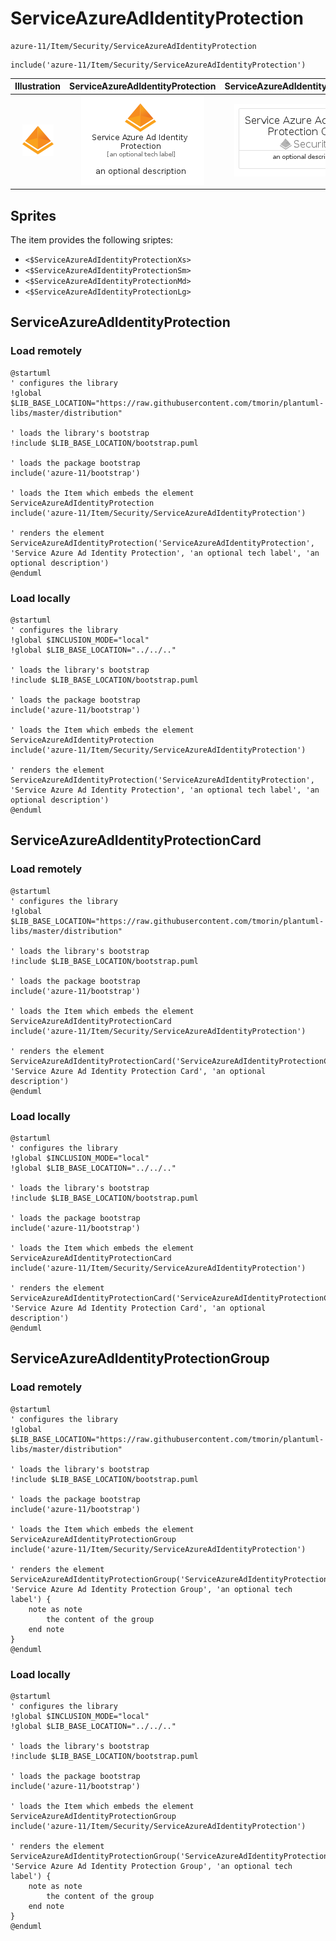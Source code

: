 # ServiceAzureAdIdentityProtection


```text
azure-11/Item/Security/ServiceAzureAdIdentityProtection
```

```text
include('azure-11/Item/Security/ServiceAzureAdIdentityProtection')
```



| Illustration | ServiceAzureAdIdentityProtection | ServiceAzureAdIdentityProtectionCard | ServiceAzureAdIdentityProtectionGroup |
| :---: | :---: | :---: | :---: |
| ![illustration for Illustration](../../../azure-11/Item/Security/ServiceAzureAdIdentityProtection.png) | ![illustration for ServiceAzureAdIdentityProtection](../../../azure-11/Item/Security/ServiceAzureAdIdentityProtection.Local.png) | ![illustration for ServiceAzureAdIdentityProtectionCard](../../../azure-11/Item/Security/ServiceAzureAdIdentityProtectionCard.Local.png) | ![illustration for ServiceAzureAdIdentityProtectionGroup](../../../azure-11/Item/Security/ServiceAzureAdIdentityProtectionGroup.Local.png) |



## Sprites
The item provides the following sriptes:

- `<$ServiceAzureAdIdentityProtectionXs>`
- `<$ServiceAzureAdIdentityProtectionSm>`
- `<$ServiceAzureAdIdentityProtectionMd>`
- `<$ServiceAzureAdIdentityProtectionLg>`





## ServiceAzureAdIdentityProtection

### Load remotely
```plantuml
@startuml
' configures the library
!global $LIB_BASE_LOCATION="https://raw.githubusercontent.com/tmorin/plantuml-libs/master/distribution"

' loads the library's bootstrap
!include $LIB_BASE_LOCATION/bootstrap.puml

' loads the package bootstrap
include('azure-11/bootstrap')

' loads the Item which embeds the element ServiceAzureAdIdentityProtection
include('azure-11/Item/Security/ServiceAzureAdIdentityProtection')

' renders the element
ServiceAzureAdIdentityProtection('ServiceAzureAdIdentityProtection', 'Service Azure Ad Identity Protection', 'an optional tech label', 'an optional description')
@enduml
```

### Load locally
```plantuml
@startuml
' configures the library
!global $INCLUSION_MODE="local"
!global $LIB_BASE_LOCATION="../../.."

' loads the library's bootstrap
!include $LIB_BASE_LOCATION/bootstrap.puml

' loads the package bootstrap
include('azure-11/bootstrap')

' loads the Item which embeds the element ServiceAzureAdIdentityProtection
include('azure-11/Item/Security/ServiceAzureAdIdentityProtection')

' renders the element
ServiceAzureAdIdentityProtection('ServiceAzureAdIdentityProtection', 'Service Azure Ad Identity Protection', 'an optional tech label', 'an optional description')
@enduml
```

## ServiceAzureAdIdentityProtectionCard

### Load remotely
```plantuml
@startuml
' configures the library
!global $LIB_BASE_LOCATION="https://raw.githubusercontent.com/tmorin/plantuml-libs/master/distribution"

' loads the library's bootstrap
!include $LIB_BASE_LOCATION/bootstrap.puml

' loads the package bootstrap
include('azure-11/bootstrap')

' loads the Item which embeds the element ServiceAzureAdIdentityProtectionCard
include('azure-11/Item/Security/ServiceAzureAdIdentityProtection')

' renders the element
ServiceAzureAdIdentityProtectionCard('ServiceAzureAdIdentityProtectionCard', 'Service Azure Ad Identity Protection Card', 'an optional description')
@enduml
```

### Load locally
```plantuml
@startuml
' configures the library
!global $INCLUSION_MODE="local"
!global $LIB_BASE_LOCATION="../../.."

' loads the library's bootstrap
!include $LIB_BASE_LOCATION/bootstrap.puml

' loads the package bootstrap
include('azure-11/bootstrap')

' loads the Item which embeds the element ServiceAzureAdIdentityProtectionCard
include('azure-11/Item/Security/ServiceAzureAdIdentityProtection')

' renders the element
ServiceAzureAdIdentityProtectionCard('ServiceAzureAdIdentityProtectionCard', 'Service Azure Ad Identity Protection Card', 'an optional description')
@enduml
```

## ServiceAzureAdIdentityProtectionGroup

### Load remotely
```plantuml
@startuml
' configures the library
!global $LIB_BASE_LOCATION="https://raw.githubusercontent.com/tmorin/plantuml-libs/master/distribution"

' loads the library's bootstrap
!include $LIB_BASE_LOCATION/bootstrap.puml

' loads the package bootstrap
include('azure-11/bootstrap')

' loads the Item which embeds the element ServiceAzureAdIdentityProtectionGroup
include('azure-11/Item/Security/ServiceAzureAdIdentityProtection')

' renders the element
ServiceAzureAdIdentityProtectionGroup('ServiceAzureAdIdentityProtectionGroup', 'Service Azure Ad Identity Protection Group', 'an optional tech label') {
    note as note
        the content of the group
    end note
}
@enduml
```

### Load locally
```plantuml
@startuml
' configures the library
!global $INCLUSION_MODE="local"
!global $LIB_BASE_LOCATION="../../.."

' loads the library's bootstrap
!include $LIB_BASE_LOCATION/bootstrap.puml

' loads the package bootstrap
include('azure-11/bootstrap')

' loads the Item which embeds the element ServiceAzureAdIdentityProtectionGroup
include('azure-11/Item/Security/ServiceAzureAdIdentityProtection')

' renders the element
ServiceAzureAdIdentityProtectionGroup('ServiceAzureAdIdentityProtectionGroup', 'Service Azure Ad Identity Protection Group', 'an optional tech label') {
    note as note
        the content of the group
    end note
}
@enduml
```

